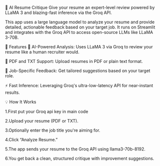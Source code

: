 
 📄 AI Resume Critique
Give your resume an expert-level review powered by LLaMA 3 and blazing-fast inference via the Groq API.

This app uses a large language model to analyze your resume and provide detailed, actionable feedback based on your target job. It runs on Streamlit and integrates with the Groq API to access open-source LLMs like LLaMA 3-70B.

🚀 Features
🧠 AI-Powered Analysis: Uses LLaMA 3 via Groq to review your resume like a human recruiter would.

📄 PDF and TXT Support: Upload resumes in PDF or plain text format.

🧩 Job-Specific Feedback: Get tailored suggestions based on your target role.

⚡ Fast Inference: Leveraging Groq's ultra-low-latency API for near-instant results.

💡 How It Works

1.First put your Groq api key in main code

2.Upload your resume (PDF or TXT).

3.Optionally enter the job title you're aiming for.

4.Click “Analyze Resume.”

5.The app sends your resume to the Groq API using llama3-70b-8192.

6.You get back a clean, structured critique with improvement suggestions.
